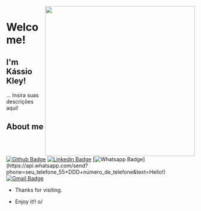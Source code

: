 <img align="right" width="400" height="400" src="https://www.google.com/url?sa=i&url=https%3A%2F%2Faminoapps.com%2Fc%2Fbapbrasilportugal%2Fpage%2Fblog%2Fdiferenciando-a-escrita-coreia-japao-china%2Fvdeq_am6unuwlbK4d0qYNPJea1K0zx2X4K2&psig=AOvVaw2R-EwmnGu9JPQ_PzPhFVRp&ust=1596045096976000&source=images&cd=vfe&ved=0CAIQjRxqFwoTCPi5x7rB8OoCFQAAAAAdAAAAABAU">
 
# Welcome!
 
## I'm Kássio Kley!
 
… Insira suas descrições aqui!
 
 
## About me 
[![Github Badge](https://img.shields.io/badge/-Github-000?style=flat-square&logo=Github&logoColor=white&link=link_do_seu_perfil_no_github)](link_do_seu_perfil_no_github)
[![Linkedin Badge](https://img.shields.io/badge/-LinkedIn-blue?style=flat-square&logo=Linkedin&logoColor=white&link=link_do_seu_perfil_no_linkedin)](link_do_seu_perfil_no_linkedin)
[![Whatsapp Badge](https://img.shields.io/badge/-Whatsapp-4CA143?style=flat-square&labelColor=4CA143&logo=whatsapp&logoColor=white&link=https://api.whatsapp.com/send?phone=seu_telefone_55+DDD+número_de_telefone&text=Hello!)](https://api.whatsapp.com/send?phone=seu_telefone_55+DDD+número_de_telefone&text=Hello!)
[![Gmail Badge](https://img.shields.io/badge/-Gmail-c14438?style=flat-square&logo=Gmail&logoColor=white&link=mailto:seu_email)](mailto:seu_email)
 
- Thanks for visiting. 
 
- Enjoy it!! o/
